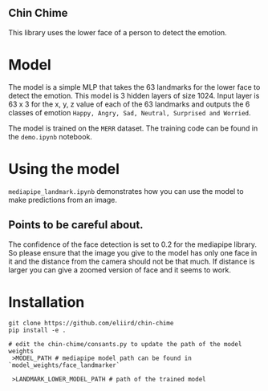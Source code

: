 ## Chin Chime

This library uses the lower face of a person to detect the emotion.


# Model

The model is a simple MLP that takes the 63 landmarks for the lower face to detect the emotion. This model is 3 hidden layers of size 1024. Input layer is 63 x 3 for the x, y, z value of each of the 63 landmarks and outputs the 6 classes of emotion `Happy, Angry, Sad, Neutral, Surprised and Worried`.

The model is trained on the `MERR` dataset. The training code can be found in the `demo.ipynb` notebook.

# Using the model

`mediapipe_landmark.ipynb` demonstrates how you can use the model to make predictions from an image.

## Points to be careful about. 

The confidence of the face detection is set to 0.2 for the mediapipe library. So please ensure that the image you give to the model has only one face in it and the distance from the camera should not be that much. If distance is larger you can give a zoomed version of face and it seems to work.


# Installation
```
git clone https://github.com/eliird/chin-chime
pip install -e .

# edit the chin-chime/consants.py to update the path of the model weights
 >MODEL_PATH # mediapipe model path can be found in `model_weights/face_landmarker`
 
 >LANDMARK_LOWER_MODEL_PATH # path of the trained model

```

